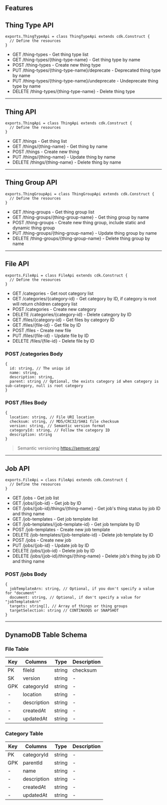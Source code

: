 ## Features

## Thing Type API
```
exports.ThingTypeApi = class ThingTypeApi extends cdk.Construct {
  // Define the resources
}
```
- GET /thing-types - Get thing type list
- GET /thing-types/{thing-type-name} - Get thing type by name
- POST /thing-types - Create new thing type
- PUT /thing-types/{thing-type-name}/deprecate - Deprecated thing type by name
- PUT /thing-types/{thing-type-name}/undeprecate - Undeprecate thing type by name
- DELETE /thing-types/{thing-type-name} - Delete thing type

---

## Thing API
```
exports.ThingApi = class ThingApi extends cdk.Construct {
  // Define the resources
}
```
- GET /things - Get thing list
- GET /things/{thing-name} - Get thing by name
- POST /things - Create new thing
- PUT /things/{thing-name} - Update thing by name
- DELETE /things/{thing-name} - Delete thing by name

---

## Thing Group API
```
exports.ThingGroupApi = class ThingGroupApi extends cdk.Construct {
  // Define the resources
}
```
- GET /thing-groups - Get thing group list
- GET /thing-groups/{thing-group-name} - Get thing group by name
- POST /thing-groups - Create new thing group, include static and dynamic thing group
- PUT /thing-groups/{thing-group-name} - Update thing group by name
- DELETE /thing-groups/{thing-group-name} - Delete thing group by name

---

## File API
```
exports.FileApi = class FileApi extends cdk.Construct {
  // Define the resources
}
```
- GET /categories - Get root category list
- GET /categories/{category-id} - Get category by ID, if category is root will return children category list
- POST /categories - Create new category
- DELETE /categories/{category-id} - Delete category by ID
- GET /files/{category-id} - Get files by category ID
- GET /files/{file-id} - Get file by ID
- POST /files - Create new file
- PUT /files/{file-id} - Update file by ID
- DELETE /files/{file-id} - Delete file by ID

### POST /categories Body
```
{
  id: string, // The uniqu id
  name: string,
  description: string,
  parent: string // Optional, the exists category id when category is sub-category, null is root category
}
```

### POST /files Body
```
{
  location: string, // File URI location
  checksum: string, // MD5/CRC32/SHA1 file checksum
  version: string, // Semantic version format
  categoryId: string, // Follow the category ID
  description: string
}
```
> Semantic versioning https://semver.org/

---

## Job API
```
exports.FileApi = class FileApi extends cdk.Construct {
  // Define the resources
}
```
- GET /jobs - Get job list
- GET /jobs/{job-id} - Get job by ID
- GET /jobs/{job-id}/things/{thing-name} - Get job's thing status by job ID and thing name
- GET /job-templates - Get job template list
- GET /job-templates/{job-template-id} - Get job template by ID
- POST /job-templates - Create new job template
- DELETE /job-templates/{job-template-id} - Delete job template by ID
- POST /jobs - Create new job
- PUT /jobs/{job-id} - Update job by ID
- DELETE /jobs/{job-id} - Delete job by ID
- DELETE /jobs/{job-id}/things/{thing-name} - Delete job's thing by job ID and thing name

### POST /jobs Body
```
{
  jobTemplateArn: string, // Optional, if you don't specify a value for "document"
  document: string, // Optional, if don't specify a value for "jobTemplateArn"
  targets: string[], // Array of things or thing groups
  targetSelection: string // CONTINUOUS or SNAPSHOT
}
```

---

## DynamoDB Table Schema

### File Table

| Key | Columns  | Type | Description |
| ------------- | ------------- | ------------- | ------------- |
| PK  | fileId | string | checksum |
| SK | version | string | - |
| GPK  | categoryId | string | - |
| -  | location | string | - |
| -  | description | string | - |
| -  | createdAt | string | - |
| -  | updatedAt | string | - |

### Category Table

| Key | Columns  | Type | Description |
| ------------- | ------------- | ------------- | ------------- |
| PK  | categoryId | string | - |
| GPK  | parentId | string | - |
| -  | name | string | - |
| -  | description | string | - |
| -  | createdAt | string | - |
| -  | updatedAt | string | - |